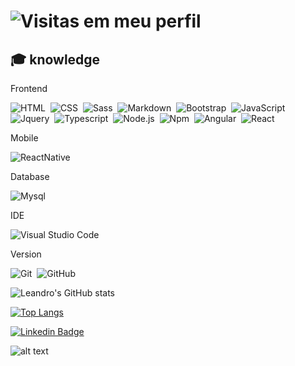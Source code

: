 # ![Visitas em meu perfil](https://komarev.com/ghpvc/?username=LeandroASAlmeida&color=ff0000&label=Welcome+to+my+profile+you+are+visitor+nº:)
 




## 🎓 knowledge

<tr>
<td>Frontend</td>
<td>

![HTML](https://img.shields.io/badge/-HTML-black?style=flat&logo=HTML5)&nbsp;
![CSS](https://img.shields.io/badge/-CSS-black?style=flat&logo=CSS3&logoColor=1572B6)&nbsp;
![Sass](https://img.shields.io/badge/-Sass-black?style=flat&logo=sass)&nbsp;
![Markdown](https://img.shields.io/badge/-Markdown-black?style=flat&logo=markdown)&nbsp;
![Bootstrap](https://img.shields.io/badge/-Bootstrap-black?style=flat&logo=bootstrap)&nbsp;
![JavaScript](https://img.shields.io/badge/-JavaScript-black?style=flat&logo=javascript)&nbsp;
![Jquery](https://img.shields.io/badge/-Jquery-black?style=flat&logo=jquery)&nbsp;
![Typescript](https://img.shields.io/badge/-Typescript-black?style=flat&logo=typescript)&nbsp;
![Node.js](https://img.shields.io/badge/-Node.js-black?style=flat&logo=node.js)&nbsp;
![Npm](https://img.shields.io/badge/-Npm-black?style=flat&logo=npm)&nbsp;
![Angular](https://img.shields.io/badge/-Angular-black?style=flat&logo=angular&logoColor=red)&nbsp;
![React](https://img.shields.io/badge/-React-black?style=flat&logo=react)&nbsp;


</td>

</tr>

<tr>

<td>Mobile</td>
<td>

![ReactNative](https://img.shields.io/badge/-React%20Native-black?style=flat&logo=react)&nbsp;

</td>

</tr>

<tr>

<td>Database</td>
<td>

![Mysql](https://img.shields.io/badge/-Mysql-black?style=flat&logo=react)&nbsp;

</td>

</tr>

<tr>

<td>IDE</td>
<td>

![Visual Studio Code](https://img.shields.io/badge/-Visual%20Studio%20Code-black?style=flat&logo=visual-studio-code&logoColor=007ACC)&nbsp;

</td>
</tr>

<tr>

<td>Version</td>
<td>

![Git](https://img.shields.io/badge/-Git-black?style=flat&logo=git)&nbsp;
![GitHub](https://img.shields.io/badge/-GitHub-black?style=flat&logo=github)&nbsp;

</td>
</tr>

</tbody>
</table>

 
![Leandro's GitHub stats](https://github-readme-stats.vercel.app/api?username=LeandroASAlmeida&show_icons=true&theme=vue)


[![Top Langs](https://github-readme-stats.vercel.app/api/top-langs/?username=LeandroASAlmeida&langs_count=50)](https://github.com/LeandroASAlmeida/github-readme-stats)


[![Linkedin Badge](https://img.shields.io/badge/-LinkedIn-blue?style=flat-square&logo=Linkedin&logoColor=white&link=https://www.linkedin.com/in/leandro-afonso-da-silva-de-almeida-7bb543119/)](https://www.linkedin.com/in/leandro-afonso-da-silva-de-almeida-7bb543119/)

![alt text](https://i.pinimg.com/originals/45/e9/54/45e9546d32e9f6f2c74e94f55489482d.gif)



